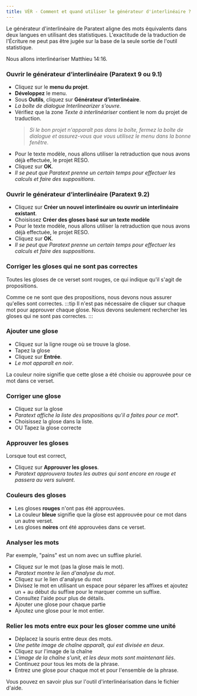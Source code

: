 ```yaml
---
title: VÉR - Comment et quand utiliser le générateur d'interlinéaire ? (3.3)
---
```

Le générateur d'interlinéaire de Paratext aligne des mots équivalents dans deux langues en utilisant des statistiques. L'exactitude de la traduction de l'Écriture ne peut pas être jugée sur la base de la seule sortie de l'outil statistique.

Nous allons interlinéariser Matthieu 14:16.

### Ouvrir le générateur d’interlinéaire (Paratext 9 ou 9.1)

-   Cliquez sur le **menu du projet**.
-   **Développez** le menu.
-   Sous **Outils**, cliquez sur **Générateur d’interlinéaire**.
   -  *La boîte de dialogue Interlinearizer s'ouvre*.
-   Vérifiez que la zone *Texte à interlinéariser* contient le nom du projet de traduction.  
    >  *Si le bon projet n'apparaît pas dans la boîte, fermez la boîte de dialogue et assurez-vous que vous utilisez le menu dans la bonne fenêtre*.
-   Pour le texte modèle, nous allons utiliser la retraduction que nous avons déjà effectuée, le projet RESO.
-   Cliquez sur **OK**.
   -  *Il se peut que Paratext prenne un certain temps pour effectuer les calculs et faire des suppositions*.

### Ouvrir le générateur d’interlinéaire (Paratext 9.2)

-   Cliquez sur **Créer un nouvel interlinéaire ou ouvrir un interlinéaire existant**.
-   Choisissez **Créer des gloses basé sur un texte modèle**
-   Pour le texte modèle, nous allons utiliser la retraduction que nous avons déjà effectuée, le projet RESO.
-   Cliquez sur **OK**.  
   -  *Il se peut que Paratext prenne un certain temps pour effectuer les calculs et faire des suppositions*.

### Corriger les gloses qui ne sont pas correctes

Toutes les gloses de ce verset sont rouges, ce qui indique qu'il s'agit de propositions.

Comme ce ne sont que des propositions, nous devons nous assurer qu'elles sont correctes.
:::tip
Il n'est pas nécessaire de cliquer sur chaque mot pour approuver chaque glose. Nous devons seulement rechercher les gloses qui ne sont pas correctes.
:::
### Ajouter une glose

-   Cliquez sur la ligne rouge où se trouve la glose.
-   Tapez la glose
-   Cliquez sur **Entrée**.
   -  *Le mot apparaît en noir*.

La couleur noire signifie que cette glose a été choisie ou approuvée pour ce mot dans ce verset.

### Corriger une glose

-   Cliquez sur la glose  
   -  *Paratext affiche la liste des propositions qu'il a faites pour ce mot**.
-   Choisissez la glose dans la liste.
-   OU Tapez la glose correcte

### Approuver les gloses

Lorsque tout est correct,

-   Cliquez sur **Approuver les gloses**.
   -  *Paratext approuvera toutes les autres qui sont encore en rouge et passera au vers suivant*.

### Couleurs des gloses

-  Les gloses **rouges** n'ont pas été approuvées.
-  La couleur **bleue** signifie que la glose est approuvée pour ce mot dans un autre verset.
-  Les gloses **noires** ont été approuvées dans ce verset.

### Analyser les mots

Par exemple, "pains" est un nom avec un suffixe pluriel.

-   Cliquez sur le mot (pas la glose mais le mot).
   -  *Paratext montre le lien d'analyse du mot*.
-   Cliquez sur le lien d'analyse du mot
-   Divisez le mot en utilisant un espace pour séparer les affixes et ajoutez un + au début du suffixe pour le marquer comme un suffixe.
-   Consultez l'aide pour plus de détails.
-   Ajouter une glose pour chaque partie
-   Ajoutez une glose pour le mot entier.

### Relier les mots entre eux pour les gloser comme une unité

-   Déplacez la souris entre deux des mots.
   -  *Une petite image de chaîne apparaît, qui est divisée en deux*.
-   Cliquez sur l'image de la chaîne
   -  *L'image de la chaîne s'unit, et les deux mots sont maintenant liés*.
-   Continuez pour tous les mots de la phrase.
-   Entrez une glose pour chaque mot et pour l'ensemble de la phrase.

Vous pouvez en savoir plus sur l'outil d'interlinéarisation dans le fichier d'aide.
